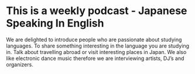 # This is a weekly podcast - Japanese Speaking In English


We are delighted to introduce people who are passionate about studying languages. To share something interesting in the language you are studying in. Talk about travelling abroad or visit interesting places in Japan. We also like electronic dance music therefore we are interviewing artists, DJ’s and organizers.
